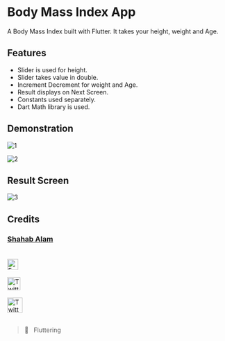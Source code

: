 # Body Mass Index App

A Body Mass Index built with Flutter. It takes your height, weight and Age.

## Features

- Slider is used for height.
- Slider takes value in double. 
- Increment Decrement for weight and Age.
- Result displays on Next Screen.
- Constants used separately.
- Dart Math library is used.


## Demonstration


![1](https://user-images.githubusercontent.com/82330891/161392991-66ef766a-5c1c-454e-9af6-4941be4afb97.JPG)

![2](https://user-images.githubusercontent.com/82330891/161393009-5c8a5b52-8bcf-4b1b-85fb-05937235bedb.JPG)

## Result Screen


![3](https://user-images.githubusercontent.com/82330891/161393028-8cbfa09f-9536-4180-af33-eeeb277dd6e2.JPG)



## Credits

 ### [Shahab Alam](#) <br/><br/>

 <div class="social-icons-image">
                <a href="https://www.facebook.com/iamShahabAlam/">
                    <img src="https://www.facebook.com/images/fb_icon_325x325.png" style= "height:25px;"  alt="Facebook Icon" >
                </a>
            </div> <br/>

 <div class="social-icons-image">
                <a href="https://github.com/IamShahabAlam">
                    <img src="https://pngimg.com/uploads/github/github_PNG69.png"  style = "height:30px" alt="Twitter Icon">
                </a>
            </div><br/>

<div class="social-icons-image">
                <a href="https://twitter.com/IamShahabAlam">
                    <img src="https://pngimg.com/uploads/twitter/twitter_PNG3.png" style = "height:35px;" alt="Twitter Icon">
                </a>
            </div> <br/>

> :blue_heart: &nbsp; Fluttering

